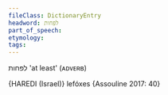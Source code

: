 ```yaml
---
fileClass: DictionaryEntry
headword: לפּחות
part_of_speech: 
etymology: 
tags: 
---
```

לפּחות
'at least' (ᴀᴅᴠᴇʀʙ)

{HAREDI (Israel)}
lefóxes {Assouline 2017: 40}